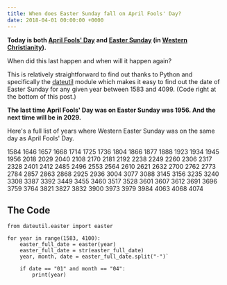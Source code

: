 ```yaml
---
title: When does Easter Sunday fall on April Fools' Day?
date: 2018-04-01 00:00:00 +0000
---
```

**Today is both [April Fools' Day](https://en.wikipedia.org/wiki/April_Fools'_Day) and [Easter Sunday](https://en.wikipedia.org/wiki/Easter) (in [Western Christianity](https://en.wikipedia.org/wiki/Western_Christianity)).**

When did this last happen and when will it happen again?

This is relatively straightforward to find out thanks to Python and specifically the [dateutil](https://github.com/dateutil/dateutil) module which makes it easy to find out the date of Easter Sunday for any given year between 1583 and 4099. (Code right at the bottom of this post.)

**The last time April Fools' Day was on Easter Sunday was 1956. And the next time will be in 2029.**

Here's a full list of years where Western Easter Sunday was on the same day as April Fools' Day.

1584
1646
1657
1668
1714
1725
1736
1804
1866
1877
1888
1923
1934
1945
1956
2018
2029
2040
2108
2170
2181
2192
2238
2249
2260
2306
2317
2328
2401
2412
2485
2496
2553
2564
2610
2621
2632
2700
2762
2773
2784
2857
2863
2868
2925
2936
3004
3077
3088
3145
3156
3235
3240
3308
3387
3392
3449
3455
3460
3517
3528
3601
3607
3612
3691
3696
3759
3764
3821
3827
3832
3900
3973
3979
3984
4063
4068
4074

## The Code

```
from dateutil.easter import easter

for year in range(1583, 4100):
    easter_full_date = easter(year)  
    easter_full_date = str(easter_full_date)  
    year, month, date = easter_full_date.split("-")`

    if date == "01" and month == "04":  
        print(year)
```
